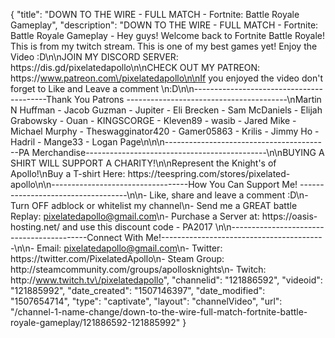 {
    "title": "DOWN TO THE WIRE - FULL MATCH - Fortnite: Battle Royale Gameplay",
    "description": "DOWN TO THE WIRE - FULL MATCH - Fortnite: Battle Royale Gameplay - Hey guys! Welcome back to Fortnite Battle Royale! This is from my twitch stream. This is one of my best games yet! Enjoy the Video :D\n\nJOIN MY DISCORD SERVER: https:\/\/dis.gd\/pixelatedapollo\n\nCHECK OUT MY PATREON: https:\/\/www.patreon.com\/pixelatedapollo\n\nIf you enjoyed the video don't forget to Like and Leave a comment \n:D\n\n-----------------------------------------Thank You Patrons ----------------------------------------\nMartin N Huffman - Jacob Guzman - Jupiter - Eli Brecken - Sam McDaniels - Elijah Grabowsky - Ouan - KINGSCORGE - Kleven89 - wasib - Jared Mike - Michael Murphy - Theswagginator420 - Gamer05863 - Krilis - Jimmy Ho - Hadril -  Mange33 - Logan Page\n\n\n-----------------------------------------PA Merchandise---------------------------------------------\n\nBUYING A SHIRT WILL SUPPORT A CHARITY!\n\nRepresent the Knight's of Apollo!\nBuy a T-shirt Here: https:\/\/teespring.com\/stores\/pixelated-apollo\n\n----------------------------------How You Can Support Me! -----------------------------------\n\n- Like, share and leave a comment :D\n- Turn OFF adblock or whitelist my channel\n- Send me a GREAT battle Replay: pixelatedapollo@gmail.com\n- Purchase a Server at: https:\/\/oasis-hosting.net\/ and use this discount code - PA2017 \n\n------------------------------------------Connect With Me!-----------------------------------------\n\n- Email: pixelatedapollo@gmail.com\n- Twitter: https:\/\/twitter.com\/PixelatedApollo\n- Steam Group:  http:\/\/steamcommunity.com\/groups\/apollosknights\n- Twitch: http:\/\/www.twitch.tv\/pixelatedapollo",
    "channelid": "121886592",
    "videoid": "121885992",
    "date_created": "1507146397",
    "date_modified": "1507654714",
    "type": "captivate",
    "layout": "channelVideo",
    "url": "\/channel-1-name-change\/down-to-the-wire-full-match-fortnite-battle-royale-gameplay\/121886592-121885992"
}